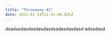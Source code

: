 ```yaml
---
title: "Throwaway #2"
date: 2021-01-13T21:41:46.835Z
---
```

dsadasdasdasdasdasdsadasdasdasd adsadasd